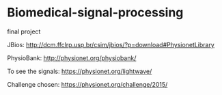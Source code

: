 # Biomedical-signal-processing
final project

JBios: http://dcm.ffclrp.usp.br/csim/jbios/?p=download#PhysionetLibrary

PhysioBank: http://physionet.org/physiobank/

To see the signals: https://physionet.org/lightwave/

Challenge chosen: https://physionet.org/challenge/2015/
